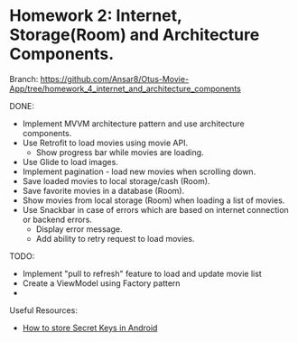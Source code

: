 # Homework 2: Internet, Storage(Room) and Architecture Components.

Branch: https://github.com/Ansar8/Otus-Movie-App/tree/homework_4_internet_and_architecture_components

DONE:
+ Implement MVVM architecture pattern and use architecture components.
+ Use Retrofit to load movies using movie API.
    + Show progress bar while movies are loading.
+ Use Glide to load images.
+ Implement pagination - load new movies when scrolling down.
+ Save loaded movies to local storage/cash (Room).
+ Save favorite movies in a database (Room).
+ Show movies from local storage (Room) when loading a list of movies.
+ Use Snackbar in case of errors which are based on internet connection or backend errors.
    + Display error message.
    + Add ability to retry request to load movies.

TODO:
+ Implement "pull to refresh" feature to load and update movie list
+ Create a ViewModel using Factory pattern
+

Useful Resources:
+ [How to store Secret Keys in Android](https://guides.codepath.com/android/Storing-Secret-Keys-in-Android)
